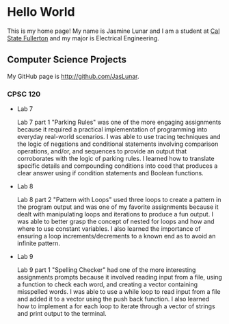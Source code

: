 # Hello World

This is my home page! My name is Jasmine Lunar and I am a student at [Cal State Fullerton](http://www.fullerton.edu/) and my major is Electrical Engineering.

## Computer Science Projects

My GitHub page is http://github.com/JasLunar.

### CPSC 120

* Lab 7

   Lab 7 part 1 "Parking Rules" was one of the more engaging assignments because it required a practical implementation of programming into everyday real-world scenarios. I was able to use tracing techniques and the logic of negations and conditional statements involving comparison operations, and/or, and sequences to provide an output that corroborates with the logic of parking rules. I learned how to translate specific details and compounding conditions into coed that produces a clear answer using if condition statements and Boolean functions.  

* Lab 8

    Lab 8 part 2 "Pattern with Loops" used three loops to create a pattern in the program output and was one of my favorite assignments because it dealt with manipulating loops and iterations to produce a fun output. I was able to better grasp the concept of nested for loops and how and where to use constant variables. I also learned the importance of ensuring a loop increments/decrements to a known end as to avoid an infinite pattern.

* Lab 9

    Lab 9 part 1 "Spelling Checker" had one of the more interesting assignments prompts because it involved reading input from a file, using a function to check each word, and creating a vector containing misspelled words. I was able to use a while loop to read input from a file and added it to a vector using the push back function. I also learned how to implement a for each loop to iterate through a vector of strings and print output to the terminal.